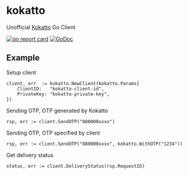 # kokatto

Unofficial [Kokatto](https://www.kokatto.com) Go Client

[![go report card](https://goreportcard.com/badge/github.com/sampingantech/kokatto "go report card")](https://goreportcard.com/report/github.com/sampingantech/kokatto)
[![GoDoc](https://godoc.org/github.com/sampingantech/kokatto?status.svg)](https://godoc.org/github.com/sampingantech/kokatto)

## Example

Setup client

```
client, err  := kokatto.NewClient(kokatto.Params{
    ClientID:   "kokatto-client-id",
    PrivateKey: "kokatto-private-key",
})
```

Sending OTP, OTP generated by Kokatto
```
rsp, err := client.SendOTP("080000xxxx")
```

Sending OTP, OTP specified by client
```
rsp, err := client.SendOTP("080000xxxx", kokatto.WithOTP("1234"))
```

Get delivery status
```
status, err := client.DeliveryStatus(rsp.RequestID)
```
